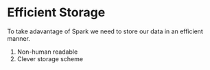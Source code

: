 # Efficient Storage
To take adavantage of Spark we need to store our data in an efficient manner.
1. Non-human readable
2. Clever storage scheme

